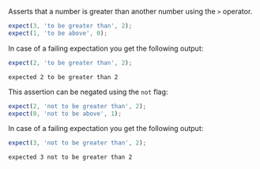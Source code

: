 Asserts that a number is greater than another number using the `>`
operator.

```js
expect(3, 'to be greater than', 2);
expect(1, 'to be above', 0);
```

In case of a failing expectation you get the following output:

```js
expect(2, 'to be greater than', 2);
```

```output
expected 2 to be greater than 2
```

This assertion can be negated using the `not` flag:

```js
expect(2, 'not to be greater than', 2);
expect(0, 'not to be above', 1);
```

In case of a failing expectation you get the following output:

```js
expect(3, 'not to be greater than', 2);
```

```output
expected 3 not to be greater than 2
```
